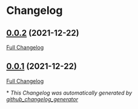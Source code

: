 # Changelog

## [0.0.2](https://github.com/T-Systems-MMS/terraform-frontdoor/tree/0.0.2) (2021-12-22)

[Full Changelog](https://github.com/T-Systems-MMS/terraform-frontdoor/compare/0.0.1...0.0.2)

## [0.0.1](https://github.com/T-Systems-MMS/terraform-frontdoor/tree/0.0.1) (2021-12-22)

[Full Changelog](https://github.com/T-Systems-MMS/terraform-frontdoor/compare/a6212ce3a8c9ab830b6b9b4afe4e47cba444958f...0.0.1)



\* *This Changelog was automatically generated by [github_changelog_generator](https://github.com/github-changelog-generator/github-changelog-generator)*
